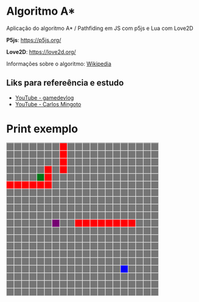 # Algoritmo A*
Aplicação do algoritmo A* / Pathfiding em JS com p5js e Lua com Love2D

**P5js**: https://p5js.org/

**Love2D**: https://love2d.org/


Informações sobre o algoritmo: [Wikipedia](https://pt.wikipedia.org/wiki/Algoritmo_A*)


## Liks para refereência e estudo

- [YouTube - gamedevlog](https://www.youtube.com/watch?v=s29WpBi2exw)
- [YouTube - Carlos Mingoto](https://www.youtube.com/watch?v=o5_mqZKhTvw)



# Print exemplo
![A-Star](https://github.com/henriquecode/algoritmo-a-star/blob/master/a-star.png)
